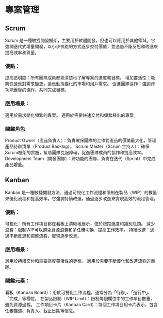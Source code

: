 # 專案管理

## Scrum

Scrum 是一種敏捷開發框架，主要用於軟體開發，但也可以應用於其他領域。它強調迭代式增量開發，以小步快跑的方式逐步交付價值，並通過不斷反思和改進來提高效率和質量。
### 優點：
提高透明度：所有團隊成員都能清楚地了解專案的進度和目標。
增加靈活性：能夠快速應對需求變更，適應動態變化的市場和用戶需求。
促進團隊協作：強調跨功能團隊的協作，共同完成目標。

### 應用場景：
適用於需求變化頻繁的專案。
適用於需要快速交付和頻繁釋出的專案。

### 關鍵角色
Product Owner（產品負責人）：負責確保團隊的工作對產品的價值最大化，管理產品待辦清單（Product Backlog）。
Scrum Master（Scrum 主持人）：確保Scrum框架的實施，幫助團隊克服障礙，促進團隊成員的協作和提高效率。
Development Team（開發團隊）：跨功能的團隊，負責在迭代（Sprint）中完成產品增量。


## Kanban

Kanban 是一種敏捷開發方法，通過可視化工作流程和限制在製品（WIP）的數量來優化流程和提高效率。它強調持續改進，通過逐步改進來實現高效的流程管理。
### 優點：
可視化：所有工作項目都在看板上清晰地展示，便於跟蹤進度和識別瓶頸。
減少浪費：限制WIP可以避免資源浪費和多任務切換，提高工作效率。
持續改進：通過不斷反思和調整流程，實現逐步改進。
### 應用場景：

適用於持續交付和需要高度靈活性的專案。
適用於需要不斷優化和改進流程的團隊。

### 關鍵元素：
看板（Kanban Board）：用於可視化工作流程，通常分為「待辦」、「進行中」、「完成」等欄位。
在製品限制（WIP Limit）：限制每個欄位中的工作項目數量，避免資源過載。
工作項目卡片（Kanban Card）：每個工作項目用卡片表示，包含任務描述、負責人、截止日期等信息。

